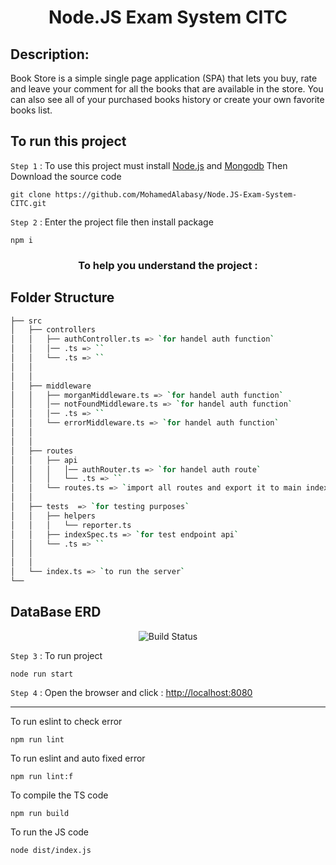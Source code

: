 <h1 align="center">Node.JS Exam System CITC</h1>

## Description:

Book Store is a simple single page application (SPA) that lets you buy, rate and leave your comment for all the books that are available in the store.
You can also see all of your purchased books history or create your own favorite books list.

## To run this project

`Step 1` : To use this project must install [Node.js](https://nodejs.org/en/) and [Mongodb](https://www.mongodb.com/try/download/community) Then Download the source code

```
git clone https://github.com/MohamedAlabasy/Node.JS-Exam-System-CITC.git
```

`Step 2` : Enter the project file then install package

```
npm i
```

<h3 align="center">To help you understand the project :</h3>

## Folder Structure

```bash
├── src
│   ├── controllers
│   │   ├── authController.ts => `for handel auth function`
│   │   │── .ts => ``
│   │   └── .ts => ``
│   │
│   │
│   ├── middleware
│   │   ├── morganMiddleware.ts => `for handel auth function`
│   │   │── notFoundMiddleware.ts => `for handel auth function`
│   │   │── .ts => ``
│   │   └── errorMiddleware.ts => `for handel auth function`
│   │
│   │
│   ├── routes
│   │   ├── api
│   │   │   │── authRouter.ts => `for handel auth route`
│   │   │   └── .ts => ``
│   │   └── routes.ts => `import all routes and export it to main index`
│   │
│   ├── tests  => `for testing purposes`
│   │   ├── helpers
│   │   │   └── reporter.ts
│   │   ├── indexSpec.ts => `for test endpoint api`
│   │   └── .ts => ``
│   │
│   │
│   └── index.ts => `to run the server`
└──
```

## DataBase ERD

<p align="center">
   <img src="https://user-images.githubusercontent.com/93389016/175783536-ffd35e77-90df-4531-ab0b-70f804822e6a.jpg" alt="Build Status">
</p>

`Step 3` : To run project

```
node run start
```

`Step 4` : Open the browser and click : [http://localhost:8080](http://localhost:8080)

<hr>

To run eslint to check error

```
npm run lint
```

To run eslint and auto fixed error

```
npm run lint:f
```

To compile the TS code

```
npm run build
```

To run the JS code

```
node dist/index.js
```

